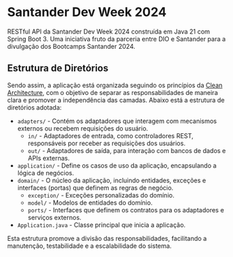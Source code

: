 # Santander Dev Week 2024

RESTful API da Santander Dev Week 2024 construída em Java 21 com Spring Boot 3. Uma iniciativa fruto da parceria entre DIO e Santander para a divulgação dos Bootcamps Santander 2024.

## Estrutura de Diretórios

Sendo assim, a aplicação está organizada seguindo os princípios da [Clean Architecture](https://blog.cleancoder.com/uncle-bob/2012/08/13/the-clean-architecture.html), com o objetivo de separar as responsabilidades de maneira clara e promover a independência das camadas. Abaixo está a estrutura de diretórios adotada:

- `adapters/` - Contém os adaptadores que interagem com mecanismos externos ou recebem requisições do usuário.
  - `in/` - Adaptadores de entrada, como controladores REST, responsáveis por receber as requisições dos usuários.
  - `out/` - Adaptadores de saída, para interação com bancos de dados e APIs externas.
- `application/` - Define os casos de uso da aplicação, encapsulando a lógica de negócios.
- `domain/` - O núcleo da aplicação, incluindo entidades, exceções e interfaces (portas) que definem as regras de negócio.
  - `exception/` - Exceções personalizadas do domínio.
  - `model/` - Modelos de entidades do domínio.
  - `ports/` - Interfaces que definem os contratos para os adaptadores e serviços externos.
- `Application.java` - Classe principal que inicia a aplicação.

Esta estrutura promove a divisão das responsabilidades, facilitando a manutenção, testabilidade e a escalabilidade do sistema.
